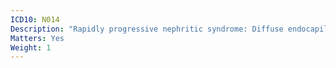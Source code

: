 ```yaml
---
ICD10: N014
Description: "Rapidly progressive nephritic syndrome: Diffuse endocapillary proliferative glomerulonephritis"
Matters: Yes
Weight: 1
---
```

